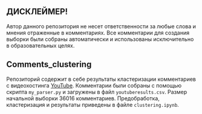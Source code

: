 ## ДИСКЛЕЙМЕР! 


Автор данного репозитория не несет ответственности за любые слова и мнения отраженные в комментариях. Все комментарии для создания выборки были собраны автоматически и использованы исключительно в образовательных целях.

## Сomments_clustering

Репозиторий содержит в себе результаты кластеризации комментариев с видеохостинга [YouTube](https://www.youtube.com). Комментарии были собраны с помощью скрипта `my_parser.py` и загружены в файл `youtuberesults.csv`. Размер начальной выборки 36016 комментариев. Предобработка, кластеризация и результаты приведены в файле `clustering.ipynb`.
